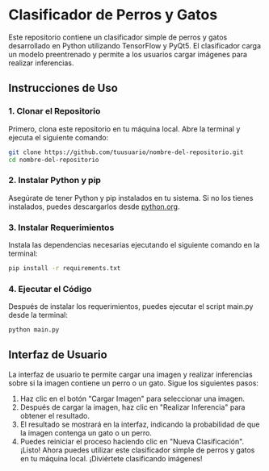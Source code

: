 # Clasificador de Perros y Gatos

Este repositorio contiene un clasificador simple de perros y gatos desarrollado en Python utilizando TensorFlow y PyQt5. El clasificador carga un modelo preentrenado y permite a los usuarios cargar imágenes para realizar inferencias.

## Instrucciones de Uso

### 1. Clonar el Repositorio

Primero, clona este repositorio en tu máquina local. Abre la terminal y ejecuta el siguiente comando:

```bash
git clone https://github.com/tuusuario/nombre-del-repositorio.git
cd nombre-del-repositorio
```

### 2. Instalar Python y pip
Asegúrate de tener Python y pip instalados en tu sistema. Si no los tienes instalados, puedes descargarlos desde [python.org](https://www.python.org/downloads/).

### 3. Instalar Requerimientos
Instala las dependencias necesarias ejecutando el siguiente comando en la terminal:

```bash
pip install -r requirements.txt
```

### 4. Ejecutar el Código
Después de instalar los requerimientos, puedes ejecutar el script main.py desde la terminal:

```bash
python main.py
```

## Interfaz de Usuario
La interfaz de usuario te permite cargar una imagen y realizar inferencias sobre si la imagen contiene un perro o un gato. Sigue los siguientes pasos:

1. Haz clic en el botón "Cargar Imagen" para seleccionar una imagen.
2. Después de cargar la imagen, haz clic en "Realizar Inferencia" para obtener el resultado.
3. El resultado se mostrará en la interfaz, indicando la probabilidad de que la imagen contenga un gato o un perro.
4. Puedes reiniciar el proceso haciendo clic en "Nueva Clasificación".
¡Listo! Ahora puedes utilizar este clasificador simple de perros y gatos en tu máquina local. ¡Diviértete clasificando imágenes!
